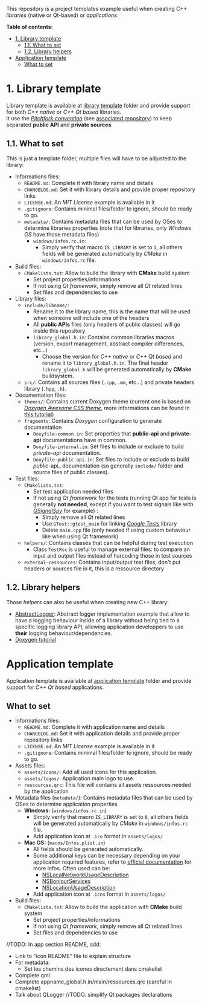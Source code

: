 This repository is a project templates example useful when creating C++ _libraries_ (native or Qt-based) or _applications_.

**Table of contents:**
- [1. Library template](#1-library-template)
  - [1.1. What to set](#11-what-to-set)
  - [1.2. Library helpers](#12-library-helpers)
- [Application template](#application-template)
  - [What to set](#what-to-set)

# 1. Library template

Library template is available at [library template][template-lib] folder and provide support for both _C++ native_ or _C++ Qt based_ libraries.  
It use the [_Pitchfork convention_][pitchfork-web] (see [associated repository][pitchfork-repo]) to keep separated **public API** and **private sources**

## 1.1. What to set

This is just a template folder, multiple files will have to be adjusted to the library:
- Informations files:
  - `README.md`: Complete it with library name and details
  - `CHANGELOG.md`: Set it with library details and provide proper repository links
  - `LICENSE.md`: An _MIT License_ example is available in it
  - `.gitignore`: Contains minimal files/folder to ignore, should be ready to go.
  - `metadata/`: Contains metadata files that can be used by OSes to determine libraries properties (note that for libraries, only _Windows OS_ have those metadata files)
    - `windows/infos.rc.in`:
      - Simply verify that macro `IS_LIBRARY` is set to `1`, all others fields will be generated automatically by _CMake_ in `windows/infos.rc` file.
- Build files:
  - `CMakelists.txt`: Allow to build the library with **CMake** build system
    - Set project properties/informations
    - If not using _Qt framework_, simply remove all _Qt_ related lines
    - Set files and dependencies to use
- Library files:
  - `include/libname/`:
    - Rename it to the library name, this is the name that will be used when someone will include one of the headers
    - All **public APIs** files (only headers of public classes) will go inside this repository
    - `library_global.h.in`: Contains common libraries macros (version, export management, abstract compiler differences, etc...)
      - Choose the version for _C++ native_ or _C++ Qt based_ and rename it to `library_global.h.in`. The final header `library_global.h` will be generated automatically by **CMake** buildsystem.
  - `src/`: Contains all sources files (`.cpp`, `.mm`, etc...) and private headers library (`.hpp`, `.h`).
- Documentation files:
  - `themes/`: Contains current Doxygen theme (current one is based on _[Doxygen Awesome CSS theme][repo-doxy-theme-awesome]_, more informations can be found in [this tutorial][tuto-doxygen])
  - `fragments`: Contains _Doxygen_ configuration to generate documentation
    - `Doxyfile-common.in`: Set properties that **public-api** and **private-api** documentations have in common.
    - `Doxyfile-internal.in`: Set files to include or exclude to build _private-api_ documentation.
    - `Doxyfile-public-api.in`: Set files to include or exclude to build _public_-api_ documentation (so generally `include/` folder and source files of public classes).
- Test files:
  - `CMakelists.txt`:
    - Set test application needed files
    - If not using _Qt framework_ for the tests (running Qt app for tests is generally **not needed**, except if you want to test signals like with [_QSignalSpy_][qt-class-qsignalspy] for example) : 
      - Simply remove all _Qt_ related lines
      - Use `GTest::gtest_main` for linking _[Google Tests][repo-gtest]_ library
      - Delete `main.cpp` file (only needed if using custom behaviour like when using Qt framework)
  - `helpers/`: Contains classes that can be helpful during test execution
    - Class `TestRsc` is useful to manage external files: to compare an input and output files instead of harcoding those in test sources
  - `external-ressources`: Contains input/output test files, don't put headers or sources file in it, this is a ressource directory

## 1.2. Library helpers

Those _helpers_ can also be useful when creating new C++ library:
- [AbstractLogger][repo-helper-abstract-logger]: Abstract logger implementation example that allow to have a logging behaviour inside of a library without being tied to a specific logging library API, allowing application developpers to use **their** logging behaviour/dependencies.
- [Doxygen tutorial][tuto-doxygen]

# Application template

Application template is available at [application template][template-app] folder and provide support for _C++ Qt based_ applications.  

## What to set

- Informations files:
  - `README.md`: Complete it with application name and details
  - `CHANGELOG.md`: Set it with application details and provide proper repository links
  - `LICENSE.md`: An _MIT License_ example is available in it
  - `.gitignore`: Contains minimal files/folder to ignore, should be ready to go.
- Assets files:
  - `assets/icons/`: Add all used icons for this application.
  - `assets/logos/`: Application main logo to use.
  - `ressources.qrc`: This file will contains all assets ressources needed by the application
- Metadata files (`metadata/`): Contains metadata files that can be used by OSes to determine application properties
  - **Windows:** (`windows/infos.rc.in`)
    - Simply verify that macro `IS_LIBRARY` is set to `0`, all others fields will be generated automatically by _CMake_ in `windows/infos.rc` file.
    - Add application icon at `.ico` format in `assets/logos/`
  - **Mac OS:** (`macos/Infos.plist.in`)
    - All fields should be generated automatically.
    - Some additional keys can be necessary depending on your application required features, refer to [official documentation][macos-metadata-doc] for more infos. Often used can be:
      - [NSLocalNetworkUsageDescription][macos-perm-network]
      - [NSBonjourServices][macos-perm-bonjour]
      - [NSLocationUsageDescription][macos-perm-location]
    - Add application icon at `.icns` format in `assets/logos/`
- Build files:
  - `CMakelists.txt`: Allow to build the application with **CMake** build system
    - Set project properties/informations
    - If not using _Qt framework_, simply remove all _Qt_ related lines
    - Set files and dependencies to use

//TODO: In app section README, add:
- Link to "icon README" file to explain structure
- For metadata:
  - Set les chemins des icones directement dans cmakelist
- Complete qml
- Complete appname_global.h.in/main/ressources.qrc (careful in cmakelist)
- Talk about QLogger
//TODO: simplify Qt packages declarations

<!-- Links of this reposiory -->
[template-app]: app-template/
[template-lib]: library-template/

<!-- External links -->
[macos-metadata-doc]: https://developer.apple.com/documentation/bundleresources/information-property-list?language=objc
[macos-perm-network]: https://developer.apple.com/documentation/bundleresources/information-property-list/nslocalnetworkusagedescription/
[macos-perm-bonjour]: https://developer.apple.com/documentation/bundleresources/information-property-list/nsbonjourservices
[macos-perm-location]: https://developer.apple.com/documentation/bundleresources/information-property-list/nslocationusagedescription?language=objc

[pitchfork-repo]: https://github.com/vector-of-bool/pitchfork
[pitchfork-web]: https://web.archive.org/web/20231210061404/https://api.csswg.org/bikeshed/?force=1&url=https://raw.githubusercontent.com/vector-of-bool/pitchfork/develop/data/spec.bs

[qt-class-qsignalspy]: https://doc.qt.io/qt-6/qsignalspy.html

[repo-doxy-theme-awesome]: https://github.com/jothepro/doxygen-awesome-css
[repo-gtest]: https://github.com/google/googletest
[repo-helper-abstract-logger]: https://github.com/legerch/AbstractLogger

[tuto-doxygen]: https://github.com/legerch/develop-memo/tree/master/Documentation
